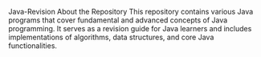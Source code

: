 Java-Revision
About the Repository
This repository contains various Java programs that cover fundamental and advanced concepts of Java programming. 
It serves as a revision guide for Java learners and includes implementations of algorithms, data structures, and core Java functionalities.
